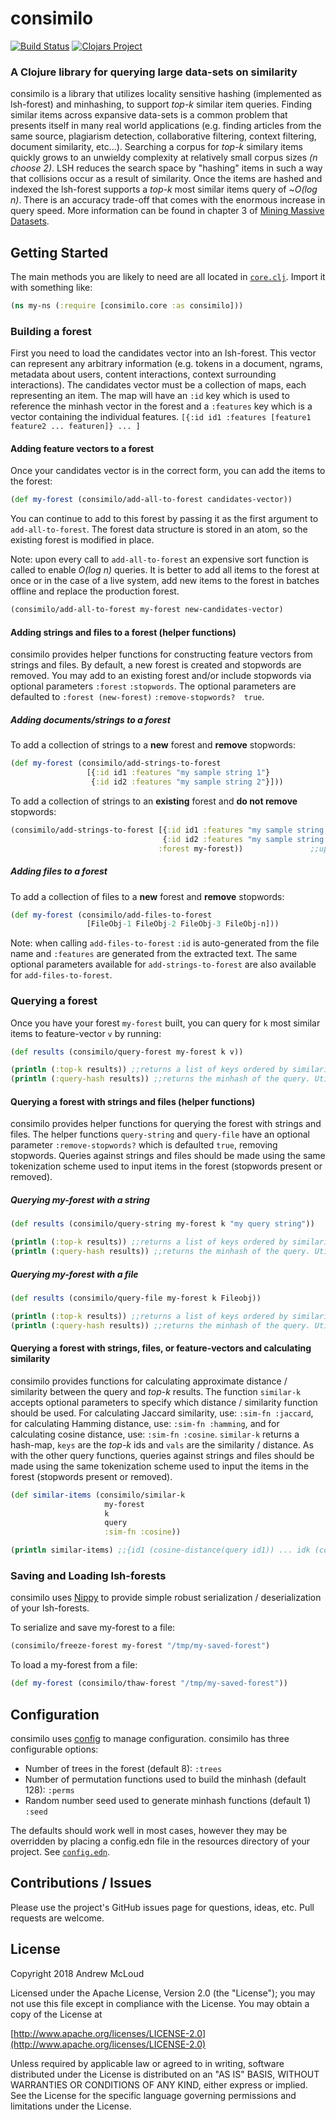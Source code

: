 # consimilo

[![Build Status](https://travis-ci.org/andrewmcloud/consimilo.svg?branch=master)](https://travis-ci.org/andrewmcloud/consimilo)
[![Clojars Project](https://img.shields.io/clojars/v/consimilo.svg)](https://clojars.org/consimilo)

### A Clojure library for querying large data-sets on similarity

consimilo is a library that utilizes locality sensitive hashing (implemented as lsh-forest) and minhashing, to support 
*top-k* similar item queries. Finding similar items across expansive data-sets is a common problem that presents itself 
in many real world applications (e.g. finding articles from the same source, plagiarism detection, collaborative 
filtering, context filtering, document similarity, etc...). Searching a corpus for *top-k* similary items quickly grows 
to an unwieldy complexity at relatively small corpus sizes *(n choose 2)*. LSH reduces the search space by "hashing" 
items in such a way that collisions occur as a result of similarity. Once the items are hashed and indexed the 
lsh-forest supports a *top-k* most similar items query of ~*O(log n)*. There is an accuracy trade-off that comes with 
the enormous increase in query speed. More information can be found in chapter 3 of 
[Mining Massive Datasets](http://infolab.stanford.edu/~ullman/mmds/ch3.pdf).

## Getting Started

The main methods you are likely to need are all located in [`core.clj`](./src/consimilo/core.clj). 
Import it with something like:

```clojure
(ns my-ns (:require [consimilo.core :as consimilo]))
```

### Building a forest

First you need to load the candidates vector into an lsh-forest. This vector can represent any arbitrary information 
(e.g. tokens in a document, ngrams, metadata about users, content interactions, context surrounding 
interactions). The candidates vector must be a collection of maps, each representing an item. The map will have an 
`:id` key which is used to reference the minhash vector in the forest and a `:features` key which is a vector 
containing the individual features. `[{:id id1 :features [feature1 feature2 ... featuren]} ... ]`

#### Adding feature vectors to a forest

Once your candidates vector is in the correct form, you can add the items to the forest:

```clojure
(def my-forest (consimilo/add-all-to-forest candidates-vector))           ;;creates new forest, my-forest
```

You can continue to add to this forest by passing it as the first argument to `add-all-to-forest`. The forest data 
structure is stored in an atom, so the existing forest is modified in place. 

Note: upon every call to `add-all-to-forest` an expensive sort function is called to enable *O(log n)* queries. It is 
better to add all items to the forest at once or in the case of a live system, add new items to the forest in batches 
offline and replace the production forest.

```clojure
(consimilo/add-all-to-forest my-forest new-candidates-vector)             ;;updates my-forest in place
```

#### Adding strings and files to a forest (helper functions)

consimilo provides helper functions for constructing feature vectors from strings and files. By default, a new forest 
is created and stopwords are removed. You may add to an existing forest and/or include stopwords via optional 
parameters `:forest` `:stopwords`. The optional parameters are defaulted to `:forest (new-forest)` `:remove-stopwords? 
true`.

##### Adding documents/strings to a forest

To add a collection of strings to a **new** forest and **remove** stopwords:

```clojure
(def my-forest (consimilo/add-strings-to-forest
                 [{:id id1 :features "my sample string 1"}
                  {:id id2 :features "my sample string 2"}]))
```

To add a collection of strings to an **existing** forest and **do not remove** stopwords: 

```clojure
(consimilo/add-strings-to-forest [{:id id1 :features "my sample string 1"}
                                  {:id id2 :features "my sample string 2"}]
                                 :forest my-forest))               ;;updates my-forest in place
```

##### Adding files to a forest

To add a collection of files to a **new** forest and **remove** stopwords:

```clojure
(def my-forest (consimilo/add-files-to-forest
                 [FileObj-1 FileObj-2 FileObj-3 FileObj-n]))              ;;creates new forest, my-forest
```

Note: when calling `add-files-to-forest` `:id` is auto-generated from the file name and `:features` are generated from 
the extracted text. The same optional parameters available for `add-strings-to-forest` are also available for 
`add-files-to-forest`.

### Querying a forest

Once you have your forest `my-forest` built, you can query for `k` most similar items to feature-vector `v` by running:

```clojure
(def results (consimilo/query-forest my-forest k v))

(println (:top-k results)) ;;returns a list of keys ordered by similarity
(println (:query-hash results)) ;;returns the minhash of the query. Utilized to calculate similarity.
```  

#### Querying a forest with strings and files (helper functions)

consimilo provides helper functions for querying the forest with strings and files. The helper functions `query-string` 
and `query-file` have an optional parameter `:remove-stopwords?` which is defaulted `true`, removing stopwords. Queries 
against strings and files should be made using the same tokenization scheme used to input items in the forest 
(stopwords present or removed).

##### Querying my-forest with a string

```clojure
(def results (consimilo/query-string my-forest k "my query string"))

(println (:top-k results)) ;;returns a list of keys ordered by similarity
(println (:query-hash results)) ;;returns the minhash of the query. Utilized to calculate similarity.
```  

##### Querying my-forest with a file

```clojure
(def results (consimilo/query-file my-forest k Fileobj))

(println (:top-k results)) ;;returns a list of keys ordered by similarity
(println (:query-hash results)) ;;returns the minhash of the query. Utilized to calculate similarity.
  ```
  
#### Querying a forest with strings, files, or feature-vectors and calculating similarity

consimilo provides functions for calculating approximate distance / similarity between the query and *top-k* results. 
The function `similar-k` accepts optional parameters to specify which distance / similarity function should be used. 
For calculating Jaccard similarity, use: `:sim-fn :jaccard`, for calculating Hamming distance, use: `:sim-fn :hamming`, 
and for calculating cosine distance, use: `:sim-fn :cosine`. `similar-k` returns a hash-map, `keys` are the *top-k* ids 
and `vals` are the similarity / distance. As with the other query functions, queries against strings and files 
should be made using the same tokenization scheme used to input the items in the forest (stopwords present or removed).

```clojure
(def similar-items (consimilo/similar-k 
                     my-forest
                     k
                     query
                     :sim-fn :cosine))

(println similar-items) ;;{id1 (cosine-distance(query id1)) ... idk (cosine-distance (query idk))}
```

### Saving and Loading lsh-forests

consimilo uses [Nippy](https://github.com/ptaoussanis/nippy) to provide simple robust serialization / deserialization 
of your lsh-forests.

To serialize and save my-forest to a file:
```clojure
(consimilo/freeze-forest my-forest "/tmp/my-saved-forest")
```

To load a my-forest from a file:
```clojure
(def my-forest (consimilo/thaw-forest "/tmp/my-saved-forest"))
```

## Configuration

consimilo uses [config](https://github.com/yogthos/config) to manage configuration. consimilo has three configurable 
options: 
   * Number of trees in the forest (default 8): `:trees`
   * Number of permutation functions used to build the minhash (default 128): `:perms`
   * Random number seed used to generate minhash functions (default 1) `:seed`
   
The defaults should work well in most cases, however they may be overridden by placing a config.edn file in the 
resources directory of your project. See [`config.edn`](./resources/config.edn). 

## Contributions / Issues

Please use the project's GitHub issues page for questions, ideas, etc. Pull requests are welcome.

## License

Copyright 2018 Andrew McLoud

Licensed under the Apache License, Version 2.0 (the "License");
you may not use this file except in compliance with the License.
You may obtain a copy of the License at

[http://www.apache.org/licenses/LICENSE-2.0](http://www.apache.org/licenses/LICENSE-2.0)

Unless required by applicable law or agreed to in writing, software
distributed under the License is distributed on an "AS IS" BASIS,
WITHOUT WARRANTIES OR CONDITIONS OF ANY KIND, either express or implied.
See the License for the specific language governing permissions and
limitations under the License.
